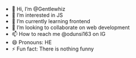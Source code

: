 - 👋 Hi, I’m @Gentlewhiz
- 👀 I’m interested in JS
- 🌱 I’m currently learning frontend
- 💞️ I’m looking to collaborate on web development 
- 📫 How to reach me @odunsi163 on IG
- 😄 Pronouns: HE
- ⚡ Fun fact: There is nothing funny 

<!---
Gentlewhiz/Gentlewhiz is a ✨ special ✨ repository because its `README.md` (this file) appears on your GitHub profile.
You can click the Preview link to take a look at your changes.
--->
